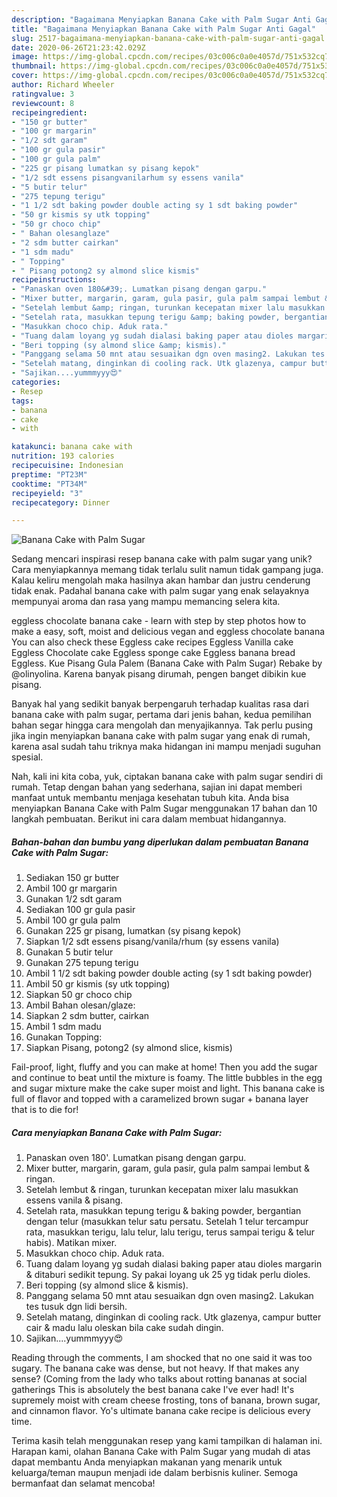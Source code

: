 ```yaml
---
description: "Bagaimana Menyiapkan Banana Cake with Palm Sugar Anti Gagal"
title: "Bagaimana Menyiapkan Banana Cake with Palm Sugar Anti Gagal"
slug: 2517-bagaimana-menyiapkan-banana-cake-with-palm-sugar-anti-gagal
date: 2020-06-26T21:23:42.029Z
image: https://img-global.cpcdn.com/recipes/03c006c0a0e4057d/751x532cq70/banana-cake-with-palm-sugar-foto-resep-utama.jpg
thumbnail: https://img-global.cpcdn.com/recipes/03c006c0a0e4057d/751x532cq70/banana-cake-with-palm-sugar-foto-resep-utama.jpg
cover: https://img-global.cpcdn.com/recipes/03c006c0a0e4057d/751x532cq70/banana-cake-with-palm-sugar-foto-resep-utama.jpg
author: Richard Wheeler
ratingvalue: 3
reviewcount: 8
recipeingredient:
- "150 gr butter"
- "100 gr margarin"
- "1/2 sdt garam"
- "100 gr gula pasir"
- "100 gr gula palm"
- "225 gr pisang lumatkan sy pisang kepok"
- "1/2 sdt essens pisangvanilarhum sy essens vanila"
- "5 butir telur"
- "275 tepung terigu"
- "1 1/2 sdt baking powder double acting sy 1 sdt baking powder"
- "50 gr kismis sy utk topping"
- "50 gr choco chip"
- " Bahan olesanglaze"
- "2 sdm butter cairkan"
- "1 sdm madu"
- " Topping"
- " Pisang potong2 sy almond slice kismis"
recipeinstructions:
- "Panaskan oven 180&#39;. Lumatkan pisang dengan garpu."
- "Mixer butter, margarin, garam, gula pasir, gula palm sampai lembut &amp; ringan."
- "Setelah lembut &amp; ringan, turunkan kecepatan mixer lalu masukkan essens vanila &amp; pisang."
- "Setelah rata, masukkan tepung terigu &amp; baking powder, bergantian dengan telur (masukkan telur satu persatu. Setelah 1 telur tercampur rata, masukkan terigu, lalu telur, lalu terigu, terus sampai terigu &amp; telur habis). Matikan mixer."
- "Masukkan choco chip. Aduk rata."
- "Tuang dalam loyang yg sudah dialasi baking paper atau dioles margarin &amp; ditaburi sedikit tepung. Sy pakai loyang uk 25 yg tidak perlu dioles."
- "Beri topping (sy almond slice &amp; kismis)."
- "Panggang selama 50 mnt atau sesuaikan dgn oven masing2. Lakukan tes tusuk dgn lidi bersih."
- "Setelah matang, dinginkan di cooling rack. Utk glazenya, campur butter cair &amp; madu lalu oleskan bila cake sudah dingin."
- "Sajikan....yummmyyy😍"
categories:
- Resep
tags:
- banana
- cake
- with

katakunci: banana cake with 
nutrition: 193 calories
recipecuisine: Indonesian
preptime: "PT23M"
cooktime: "PT34M"
recipeyield: "3"
recipecategory: Dinner

---
```



![Banana Cake with Palm Sugar](https://img-global.cpcdn.com/recipes/03c006c0a0e4057d/751x532cq70/banana-cake-with-palm-sugar-foto-resep-utama.jpg)

Sedang mencari inspirasi resep banana cake with palm sugar yang unik? Cara menyiapkannya memang tidak terlalu sulit namun tidak gampang juga. Kalau keliru mengolah maka hasilnya akan hambar dan justru cenderung tidak enak. Padahal banana cake with palm sugar yang enak selayaknya mempunyai aroma dan rasa yang mampu memancing selera kita.

eggless chocolate banana cake - learn with step by step photos how to make a easy, soft, moist and delicious vegan and eggless chocolate banana You can also check these Eggless cake recipes Eggless Vanilla cake Eggless Chocolate cake Eggless sponge cake Eggless banana bread Eggless. Kue Pisang Gula Palem (Banana Cake with Palm Sugar) Rebake by @olinyolina. Karena banyak pisang dirumah, pengen banget dibikin kue pisang.

Banyak hal yang sedikit banyak berpengaruh terhadap kualitas rasa dari banana cake with palm sugar, pertama dari jenis bahan, kedua pemilihan bahan segar hingga cara mengolah dan menyajikannya. Tak perlu pusing jika ingin menyiapkan banana cake with palm sugar yang enak di rumah, karena asal sudah tahu triknya maka hidangan ini mampu menjadi suguhan spesial.


Nah, kali ini kita coba, yuk, ciptakan banana cake with palm sugar sendiri di rumah. Tetap dengan bahan yang sederhana, sajian ini dapat memberi manfaat untuk membantu menjaga kesehatan tubuh kita. Anda bisa menyiapkan Banana Cake with Palm Sugar menggunakan 17 bahan dan 10 langkah pembuatan. Berikut ini cara dalam membuat hidangannya.

<!--inarticleads1-->

##### Bahan-bahan dan bumbu yang diperlukan dalam pembuatan Banana Cake with Palm Sugar:

1. Sediakan 150 gr butter
1. Ambil 100 gr margarin
1. Gunakan 1/2 sdt garam
1. Sediakan 100 gr gula pasir
1. Ambil 100 gr gula palm
1. Gunakan 225 gr pisang, lumatkan (sy pisang kepok)
1. Siapkan 1/2 sdt essens pisang/vanila/rhum (sy essens vanila)
1. Gunakan 5 butir telur
1. Gunakan 275 tepung terigu
1. Ambil 1 1/2 sdt baking powder double acting (sy 1 sdt baking powder)
1. Ambil 50 gr kismis (sy utk topping)
1. Siapkan 50 gr choco chip
1. Ambil  Bahan olesan/glaze:
1. Siapkan 2 sdm butter, cairkan
1. Ambil 1 sdm madu
1. Gunakan  Topping:
1. Siapkan  Pisang, potong2 (sy almond slice, kismis)


Fail-proof, light, fluffy and you can make at home! Then you add the sugar and continue to beat until the mixture is foamy. The little bubbles in the egg and sugar mixture make the cake super moist and light. This banana cake is full of flavor and topped with a caramelized brown sugar + banana layer that is to die for! 

<!--inarticleads2-->

##### Cara menyiapkan Banana Cake with Palm Sugar:

1. Panaskan oven 180&#39;. Lumatkan pisang dengan garpu.
1. Mixer butter, margarin, garam, gula pasir, gula palm sampai lembut &amp; ringan.
1. Setelah lembut &amp; ringan, turunkan kecepatan mixer lalu masukkan essens vanila &amp; pisang.
1. Setelah rata, masukkan tepung terigu &amp; baking powder, bergantian dengan telur (masukkan telur satu persatu. Setelah 1 telur tercampur rata, masukkan terigu, lalu telur, lalu terigu, terus sampai terigu &amp; telur habis). Matikan mixer.
1. Masukkan choco chip. Aduk rata.
1. Tuang dalam loyang yg sudah dialasi baking paper atau dioles margarin &amp; ditaburi sedikit tepung. Sy pakai loyang uk 25 yg tidak perlu dioles.
1. Beri topping (sy almond slice &amp; kismis).
1. Panggang selama 50 mnt atau sesuaikan dgn oven masing2. Lakukan tes tusuk dgn lidi bersih.
1. Setelah matang, dinginkan di cooling rack. Utk glazenya, campur butter cair &amp; madu lalu oleskan bila cake sudah dingin.
1. Sajikan....yummmyyy😍


Reading through the comments, I am shocked that no one said it was too sugary. The banana cake was dense, but not heavy. If that makes any sense? (Coming from the lady who talks about rotting bananas at social gatherings This is absolutely the best banana cake I&#39;ve ever had! It&#39;s supremely moist with cream cheese frosting, tons of banana, brown sugar, and cinnamon flavor. Yo&#39;s ultimate banana cake recipe is delicious every time. 

Terima kasih telah menggunakan resep yang kami tampilkan di halaman ini. Harapan kami, olahan Banana Cake with Palm Sugar yang mudah di atas dapat membantu Anda menyiapkan makanan yang menarik untuk keluarga/teman maupun menjadi ide dalam berbisnis kuliner. Semoga bermanfaat dan selamat mencoba!
